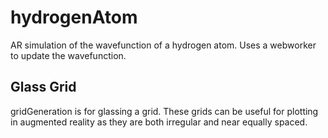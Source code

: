 # hydrogenAtom
AR simulation of the wavefunction of a hydrogen atom. Uses a webworker to update the wavefunction.

## Glass Grid
gridGeneration is for glassing a grid. These grids can be useful for plotting in augmented reality as they are both irregular and near equally spaced. 
